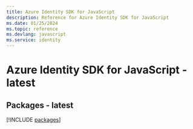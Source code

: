 ```yaml
---
title: Azure Identity SDK for JavaScript
description: Reference for Azure Identity SDK for JavaScript
ms.date: 01/25/2024
ms.topic: reference
ms.devlang: javascript
ms.service: identity
---
```

# Azure Identity SDK for JavaScript - latest
## Packages - latest
[!INCLUDE [packages](identity-index.md)]